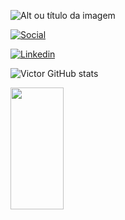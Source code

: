 
![Alt ou título da imagem](https://avatarfiles.alphacoders.com/969/thumb-96944.gif)

[![Social](https://img.shields.io/badge/Instagram-E4405F?style=for-the-badge&logo=instagram&logoColor=white)](https://www.instagram.com/_vkvictor/)

[![Linkedin](https://img.shields.io/badge/LinkedIn-0077B5?style=for-the-badge&logo=linkedin&logoColor=white)](https://www.linkedin.com/in/victor-santos-754a9b239/)

![Victor GitHub stats](https://github-readme-stats.vercel.app/api?username=vwvictor&show_icons=true&theme=radical)

<img width="41%" height="195px" src="https://github-readme-stats.vercel.app/api/top-langs/?username=vwvictor&layout=compact&hide_border=true&title_color=ff91a4&text_color=ff91a4&bg_color=0d1117" />
</div>
